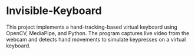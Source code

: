 # Invisible-Keyboard
This project implements a hand-tracking-based virtual keyboard using OpenCV, MediaPipe, and Python. The program captures live video from the webcam and detects hand movements to simulate keypresses on a virtual keyboard.
